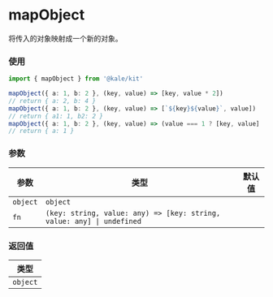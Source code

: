 # mapObject

将传入的对象映射成一个新的对象。

### 使用

```ts
import { mapObject } from '@kale/kit'

mapObject({ a: 1, b: 2 }, (key, value) => [key, value * 2])
// return { a: 2, b: 4 }
mapObject({ a: 1, b: 2 }, (key, value) => [`${key}${value}`, value])
// return { a1: 1, b2: 2 }
mapObject({ a: 1, b: 2 }, (key, value) => (value === 1 ? [key, value] : undefined))
// return { a: 1 }
```

### 参数

| 参数     | 类型                                                                  | 默认值 |
| -------- | --------------------------------------------------------------------- | ------ |
| `object` | `object`                                                              |        |
| `fn`     | `(key: string, value: any) => [key: string, value: any] \| undefined` |        |

### 返回值

| 类型     |
| -------- |
| `object` |
